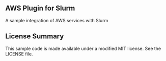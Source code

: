 ## AWS Plugin for Slurm

A sample integration of AWS services with Slurm

## License Summary

This sample code is made available under a modified MIT license. See the LICENSE file.

